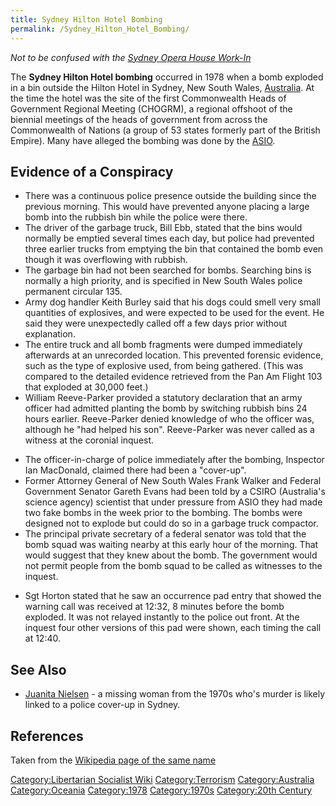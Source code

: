 ```yaml
---
title: Sydney Hilton Hotel Bombing
permalink: /Sydney_Hilton_Hotel_Bombing/
---
```


*Not to be confused with the [Sydney Opera House
Work-In](Sydney_Opera_House_Work-In.md "wikilink")*

The **Sydney Hilton Hotel bombing** occurred in 1978 when a bomb
exploded in a bin outside the Hilton Hotel in Sydney, New South Wales,
[Australia](Australia.md "wikilink"). At the time the hotel was the site of
the first Commonwealth Heads of Government Regional Meeting (CHOGRM), a
regional offshoot of the biennial meetings of the heads of government
from across the Commonwealth of Nations (a group of 53 states formerly
part of the British Empire). Many have alleged the bombing was done by
the [ASIO](ASIO.md "wikilink").

## Evidence of a Conspiracy

- There was a continuous police presence outside the building since the
  previous morning. This would have prevented anyone placing a large
  bomb into the rubbish bin while the police were there.
- The driver of the garbage truck, Bill Ebb, stated that the bins would
  normally be emptied several times each day, but police had prevented
  three earlier trucks from emptying the bin that contained the bomb
  even though it was overflowing with rubbish.
- The garbage bin had not been searched for bombs. Searching bins is
  normally a high priority, and is specified in New South Wales police
  permanent circular 135.
- Army dog handler Keith Burley said that his dogs could smell very
  small quantities of explosives, and were expected to be used for the
  event. He said they were unexpectedly called off a few days prior
  without explanation.
- The entire truck and all bomb fragments were dumped immediately
  afterwards at an unrecorded location. This prevented forensic
  evidence, such as the type of explosive used, from being gathered.
  (This was compared to the detailed evidence retrieved from the Pan Am
  Flight 103 that exploded at 30,000 feet.)
- William Reeve-Parker provided a statutory declaration that an army
  officer had admitted planting the bomb by switching rubbish bins 24
  hours earlier. Reeve-Parker denied knowledge of who the officer was,
  although he "had helped his son". Reeve-Parker was never called as a
  witness at the coronial inquest.

<!-- -->

- The officer-in-charge of police immediately after the bombing,
  Inspector Ian MacDonald, claimed there had been a "cover-up".
- Former Attorney General of New South Wales Frank Walker and Federal
  Government Senator Gareth Evans had been told by a CSIRO (Australia's
  science agency) scientist that under pressure from ASIO they had made
  two fake bombs in the week prior to the bombing. The bombs were
  designed not to explode but could do so in a garbage truck compactor.
- The principal private secretary of a federal senator was told that the
  bomb squad was waiting nearby at this early hour of the morning. That
  would suggest that they knew about the bomb. The government would not
  permit people from the bomb squad to be called as witnesses to the
  inquest.

<!-- -->

- Sgt Horton stated that he saw an occurrence pad entry that showed the
  warning call was received at 12:32, 8 minutes before the bomb
  exploded. It was not relayed instantly to the police out front. At the
  inquest four other versions of this pad were shown, each timing the
  call at 12:40.

## See Also

- [Juanita Nielsen](Juanita_Nielsen.md "wikilink") - a missing woman from
  the 1970s who's murder is likely linked to a police cover-up in
  Sydney.

## References

Taken from the [Wikipedia page of the same
name](https://en.wikipedia.org/wiki/Sydney_Hilton_Hotel_bombing)

<references />

[Category:Libertarian Socialist
Wiki](Category:Libertarian_Socialist_Wiki.md "wikilink")
[Category:Terrorism](Category:Terrorism.md "wikilink")
[Category:Australia](Category:Australia.md "wikilink")
[Category:Oceania](Category:Oceania.md "wikilink")
[Category:1978](Category:1978.md "wikilink")
[Category:1970s](Category:1970s.md "wikilink") [Category:20th
Century](Category:20th_Century.md "wikilink")